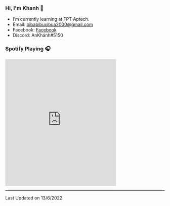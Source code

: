 ### Hi, I'm Khanh 👋
- I’m currently learning at FPT Aptech.
- Email: bibabibuxibua2000@gmail.com
- Facebook: [Facebook]
- Discord: AnKhánh#5150
### Spotify Playing 🎧

<iframe src="https://open.spotify.com/embed/playlist/0TMRhrIctxf1H8eSWCaUz1?autoplay=true" width="350" height="400" frameborder="0" allowtransparency="true" allow="encrypted-media"></iframe>

---

Last Updated on 13/6/2022

[Facebook]: https://fb.me/271.hnahkna
